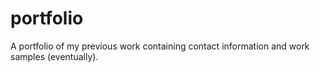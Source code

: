 # portfolio
A portfolio of my previous work containing contact information and work samples (eventually).
